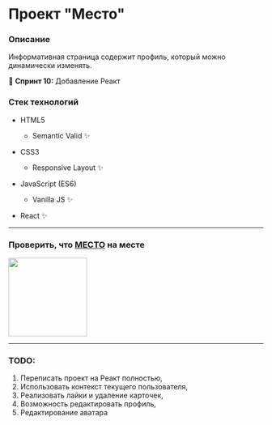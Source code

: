 # Проект "Место"

### Описание
Информативная страница содержит профиль, который можно динамически изменять.

🎯 **Спринт 10:** Добавление Реакт

### Стек технологий
* HTML5
    * Semantic Valid ✨
    

* CSS3
    * Responsive Layout ✨
    

* JavaScript (ES6)
    * Vanilla JS ✨
  

* React ✨

----

### Проверить, что [МЕСТО](https://whodef.github.io/mesto/) на месте
[<img src="https://64.media.tumblr.com/1d6abee87aa71fc219c2312ba0c7c7c5/tumblr_p69s21P7KM1w3y4ilo1_500.gifv" width="155" height="155">](https://whodef.github.io/mesto/)

----

### TODO:
1. Переписать проект на Реакт полностью,
2. Использовать контекст текущего пользователя,
3. Реализовать лайки и удаление карточек,
4. Возможность редактировать профиль,
5. Редактирование аватара
